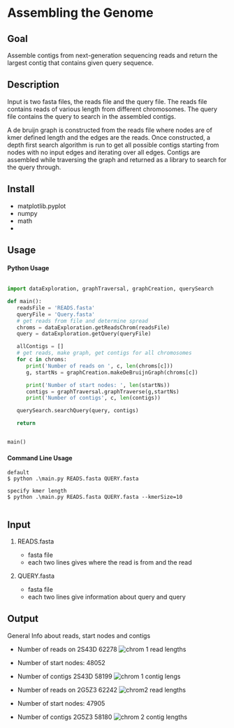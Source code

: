 # Assembling the Genome

## Goal
Assemble contigs from next-generation sequencing reads and return the largest contig that contains
given query sequence.
 
## Description
Input is two fasta files, the reads file and the query file. The reads file contains reads 
of various length from different chromosomes. The query file contains the query to search in the
assembled contigs. 

A de bruijn graph is constructed from the reads file where nodes are of kmer defined length and
the edges are the reads. Once constructed, a depth first search algorithm is run to get all possible
contigs starting from nodes with no input edges and iterating over all edges. Contigs are assembled 
while traversing the graph and returned as a library to search for the query through.

## Install
- matplotlib.pyplot
- numpy
- math 
- 
## Usage
#### Python Usage
```python

import dataExploration, graphTraversal, graphCreation, querySearch

def main():
   readsFile = 'READS.fasta'
   queryFile = 'Query.fasta'
   # get reads from file and determine spread
   chroms = dataExploration.getReadsChrom(readsFile)
   query = dataExploration.getQuery(queryFile)

   allContigs = []
   # get reads, make graph, get contigs for all chromosomes
   for c in chroms:
      print('Number of reads on ', c, len(chroms[c]))
      g, startNs = graphCreation.makeDeBruijnGraph(chroms[c])

      print('Number of start nodes: ', len(startNs))
      contigs = graphTraversal.graphTraverse(g,startNs)
      print('Number of contigs', c, len(contigs))

   querySearch.searchQuery(query, contigs)

   return


main()
```
#### Command Line Usage
```commandline
default
$ python .\main.py READS.fasta QUERY.fasta

specify kmer length
$ python .\main.py READS.fasta QUERY.fasta --kmerSize=10


```

## Input
1. READS.fasta
   - fasta file
   - each two lines gives where the read is from and the read

2. QUERY.fasta
   - fasta file
   - each two lines give information about query and query

## Output
General Info about reads, start nodes and contigs
- Number of reads on  2S43D 62278
![chrom 1 read lengths](https://user-images.githubusercontent.com/22487858/156932731-e288538a-9d61-4ebc-b478-5e124324bc0e.png)

- Number of start nodes:  48052
- Number of contigs 2S43D 58199
![chrom 1 contig lengs](https://user-images.githubusercontent.com/22487858/156932740-017ca5ba-a813-4899-9f48-e0239ca51c43.png)

- Number of reads on  2G5Z3 62242
![chrom2 read lengths](https://user-images.githubusercontent.com/22487858/156932749-3f5a0a8b-9699-46b3-a75f-e9221a390edd.png)

- Number of start nodes:  47905
- Number of contigs 2G5Z3 58180
![chrom 2 contig lengths](https://user-images.githubusercontent.com/22487858/156932755-295e6669-66e2-45ee-bea7-8b8da10a2b82.png)


